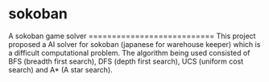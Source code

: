 # sokoban
A sokoban game solver =========================== This project proposed a AI solver for sokoban (japanese for warehouse keeper) which is a difficult computational problem. The algorithm being used consisted of BFS (breadth first search), DFS (depth first search), UCS (uniform cost search) and A* (A star search).
